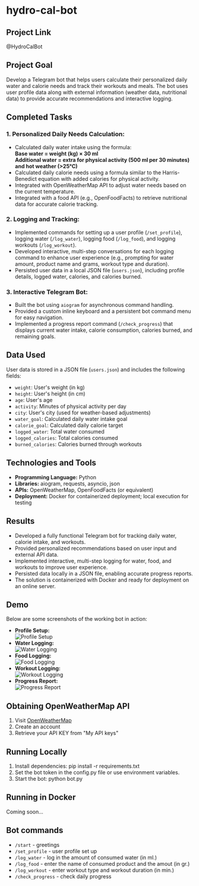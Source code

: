 # hydro-cal-bot

## Project Link

@HydroCalBot

## Project Goal

Develop a Telegram bot that helps users calculate their personalized daily water and calorie needs and track their workouts and meals. The bot uses user profile data along with external information (weather data, nutritional data) to provide accurate recommendations and interactive logging.

## Completed Tasks

### 1. Personalized Daily Needs Calculation:
- Calculated daily water intake using the formula:  
  **Base water = weight (kg) × 30 ml**  
  **Additional water = extra for physical activity (500 ml per 30 minutes) and hot weather (>25°C)**
- Calculated daily calorie needs using a formula similar to the Harris-Benedict equation with added calories for physical activity.
- Integrated with OpenWeatherMap API to adjust water needs based on the current temperature.
- Integrated with a food API (e.g., OpenFoodFacts) to retrieve nutritional data for accurate calorie tracking.

### 2. Logging and Tracking:
- Implemented commands for setting up a user profile (`/set_profile`), logging water (`/log_water`), logging food (`/log_food`), and logging workouts (`/log_workout`).
- Developed interactive, multi-step conversations for each logging command to enhance user experience (e.g., prompting for water amount, product name and grams, workout type and duration).
- Persisted user data in a local JSON file (`users.json`), including profile details, logged water, calories, and calories burned.

### 3. Interactive Telegram Bot:
- Built the bot using `aiogram` for asynchronous command handling.
- Provided a custom inline keyboard and a persistent bot command menu for easy navigation.
- Implemented a progress report command (`/check_progress`) that displays current water intake, calorie consumption, calories burned, and remaining goals.

## Data Used

User data is stored in a JSON file (`users.json`) and includes the following fields:
- `weight`: User's weight (in kg)
- `height`: User's height (in cm)
- `age`: User's age
- `activity`: Minutes of physical activity per day
- `city`: User's city (used for weather-based adjustments)
- `water_goal`: Calculated daily water intake goal
- `calorie_goal`: Calculated daily calorie target
- `logged_water`: Total water consumed
- `logged_calories`: Total calories consumed
- `burned_calories`: Calories burned through workouts

## Technologies and Tools

- **Programming Language:** Python
- **Libraries:** aiogram, requests, asyncio, json
- **APIs:** OpenWeatherMap, OpenFoodFacts (or equivalent)
- **Deployment:** Docker for containerized deployment; local execution for testing

## Results

- Developed a fully functional Telegram bot for tracking daily water, calorie intake, and workouts.
- Provided personalized recommendations based on user input and external API data.
- Implemented interactive, multi-step logging for water, food, and workouts to improve user experience.
- Persisted data locally in a JSON file, enabling accurate progress reports.
- The solution is containerized with Docker and ready for deployment on an online server.

## Demo

Below are some screenshots of the working bot in action:

- **Profile Setup:**  
  ![Profile Setup](images/profile_setup.png)
- **Water Logging:**  
  ![Water Logging](images/water_logging.png)
- **Food Logging:**  
  ![Food Logging](images/food_logging.png)
- **Workout Logging:**  
  ![Workout Logging](images/workout_logging.png)
- **Progress Report:**  
  ![Progress Report](images/progress_report.png)

## Obtaining OpenWeatherMap API

1. Visit [OpenWeatherMap](https://openweathermap.org/)
2. Create an account
3. Retrieve your API KEY from "My API keys"

## Running Locally
1. Install dependencies:
pip install -r requirements.txt
2. Set the bot token in the config.py file or use environment variables.
3. Start the bot:
python bot.py

## Running in Docker
Coming soon...

## Bot commands
- `/start` - greetings
- `/set_profile` - user profile set up
- `/log_water` - log in the amount of consumed water (in ml.)
- `/log_food` - enter the name of consumed product and the amout (in gr.)
- `/log_workout` - enter workout type and workout duration (in min.)
- `/check_progress` - check daily progress
